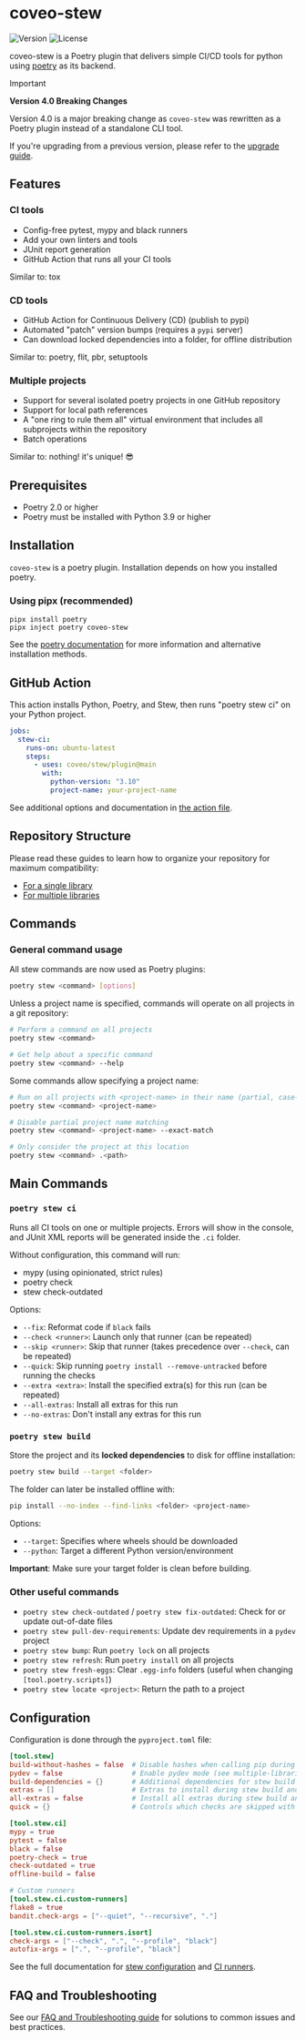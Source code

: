 # coveo-stew

![Version](https://img.shields.io/pypi/v/coveo-stew)
![License](https://img.shields.io/github/license/coveo/stew)

coveo-stew is a Poetry plugin that delivers simple CI/CD tools for python using [poetry](https://python-poetry.org) as its backend.

> [!IMPORTANT]
> **Version 4.0 Breaking Changes**
> 
> Version 4.0 is a major breaking change as `coveo-stew` was rewritten as a Poetry plugin instead of a standalone CLI tool.
> 
> If you're upgrading from a previous version, please refer to the [upgrade guide](./README_UPGRADE.md).

## Features

### CI tools
- Config-free pytest, mypy and black runners
- Add your own linters and tools
- JUnit report generation
- GitHub Action that runs all your CI tools

Similar to: tox

### CD tools
- GitHub Action for Continuous Delivery (CD) (publish to pypi)
- Automated "patch" version bumps (requires a `pypi` server)
- Can download locked dependencies into a folder, for offline distribution

Similar to: poetry, flit, pbr, setuptools

### Multiple projects
- Support for several isolated poetry projects in one GitHub repository
- Support for local path references
- A "one ring to rule them all" virtual environment that includes all subprojects within the repository
- Batch operations

Similar to: nothing! it's unique! 😎

## Prerequisites

- Poetry 2.0 or higher
- Poetry must be installed with Python 3.9 or higher

## Installation

`coveo-stew` is a poetry plugin. Installation depends on how you installed poetry.

### Using pipx (recommended)

```shell
pipx install poetry
pipx inject poetry coveo-stew
```

See the [poetry documentation](https://python-poetry.org/docs/plugins/#using-plugins) for more information and alternative installation methods.

## GitHub Action

This action installs Python, Poetry, and Stew, then runs "poetry stew ci" on your Python project.

```yml
jobs:
  stew-ci:
    runs-on: ubuntu-latest
    steps:
      - uses: coveo/stew/plugin@main
        with:
          python-version: "3.10"
          project-name: your-project-name
```

See additional options and documentation in [the action file](plugin/action.yml).

## Repository Structure

Please read these guides to learn how to organize your repository for maximum compatibility:

- [For a single library](README_SINGLE_LIBRARY.md)
- [For multiple libraries](README_MULTIPLE_LIBRARIES.md)

## Commands

### General command usage

All stew commands are now used as Poetry plugins:

```bash
poetry stew <command> [options]
```

Unless a project name is specified, commands will operate on all projects in a git repository:

```bash
# Perform a command on all projects
poetry stew <command>

# Get help about a specific command
poetry stew <command> --help
```

Some commands allow specifying a project name:

```bash
# Run on all projects with <project-name> in their name (partial, case-insensitive)
poetry stew <command> <project-name>

# Disable partial project name matching
poetry stew <command> <project-name> --exact-match

# Only consider the project at this location
poetry stew <command> .<path>
```

## Main Commands

### `poetry stew ci`

Runs all CI tools on one or multiple projects. Errors will show in the console, and JUnit XML reports will be generated inside the `.ci` folder.

Without configuration, this command will run:
- mypy (using opinionated, strict rules)
- poetry check
- stew check-outdated

Options:
- `--fix`: Reformat code if `black` fails
- `--check <runner>`: Launch only that runner (can be repeated)
- `--skip <runner>`: Skip that runner (takes precedence over `--check`, can be repeated)
- `--quick`: Skip running `poetry install --remove-untracked` before running the checks
- `--extra <extra>`: Install the specified extra(s) for this run (can be repeated)
- `--all-extras`: Install all extras for this run
- `--no-extras`: Don't install any extras for this run

### `poetry stew build`

Store the project and its **locked dependencies** to disk for offline installation:

```bash
poetry stew build --target <folder>
```

The folder can later be installed offline with:

```bash
pip install --no-index --find-links <folder> <project-name>
```

Options:
- `--target`: Specifies where wheels should be downloaded
- `--python`: Target a different Python version/environment

**Important**: Make sure your target folder is clean before building.

### Other useful commands

- `poetry stew check-outdated` / `poetry stew fix-outdated`: Check for or update out-of-date files
- `poetry stew pull-dev-requirements`: Update dev requirements in a `pydev` project
- `poetry stew bump`: Run `poetry lock` on all projects
- `poetry stew refresh`: Run `poetry install` on all projects
- `poetry stew fresh-eggs`: Clear `.egg-info` folders (useful when changing `[tool.poetry.scripts]`)
- `poetry stew locate <project>`: Return the path to a project

## Configuration

Configuration is done through the `pyproject.toml` file:

```toml
[tool.stew]
build-without-hashes = false  # Disable hashes when calling pip during stew build
pydev = false                 # Enable pydev mode (see multiple-libraries guide)
build-dependencies = {}       # Additional dependencies for stew build
extras = []                   # Extras to install during stew build and stew ci
all-extras = false            # Install all extras during stew build and stew ci
quick = {}                    # Controls which checks are skipped with --quick

[tool.stew.ci]
mypy = true
pytest = false
black = false
poetry-check = true
check-outdated = true
offline-build = false

# Custom runners
[tool.stew.ci.custom-runners]
flake8 = true
bandit.check-args = ["--quiet", "--recursive", "."]

[tool.stew.ci.custom-runners.isort]
check-args = ["--check", ".", "--profile", "black"]
autofix-args = [".", "--profile", "black"]
```

See the full documentation for [stew configuration](README_CONFIGURATION.md) and [CI runners](README_RUNNERS.md).

## FAQ and Troubleshooting

See our [FAQ and Troubleshooting guide](README_FAQ.md) for solutions to common issues and best practices.
